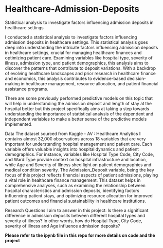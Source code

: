 # Healthcare-Admission-Deposits
Statistical analysis to investigate factors influencing admission deposits in healthcare settings

I conducted a statistical analysis to investigate factors influencing admission deposits in healthcare settings. This statistical analysis goes deep into understanding the intricate factors influencing admission deposits in healthcare settings, crucial for managing healthcare finances and optimizing patient care. Examining variables like hospital type, severity of illness, admission type, and patient demographics, this analysis aims to discover the patterns that contribute to deposit variations. With a backdrop of evolving healthcare landscapes and prior research in healthcare finance and economics, this analysis contributes to evidence-based decision-making in healthcare management, resource allocation, and patient financial assistance programs.

There are some previously performed predictive models on this topic that will help in understanding the admission deposit and length of stay at the hospital better but this project specifically aims at taking a step towards understanding the importance of statistical analysis of the dependent and independent variables to make a better sense of the predictive models implemented.

Data
The dataset sourced from Kaggle - AV : Healthcare Analytics II contains almost 32,000 observations across 18 variables that are very important for understanding hospital management and patient care. Each variable offers valuable insights into hospital dynamics and patient demographics. For instance, variables like Hospital Type Code, City Code, and Ward Type provide context on hospital infrastructure and location, while Age and Severity of Illness shed light on patient demographics and medical condition severity. The Admission_Deposit variable, being the key focus of this project reflects financial aspects of patient admissions, playing a vital role in healthcare finance management. This dataset helps in comprehensive analyses, such as examining the relationship between hospital characteristics and admission deposits, identifying factors influencing patient stays, and optimizing resource allocation for improved patient outcomes and financial sustainability in healthcare institutions.

Research Questions I aim to answer in this project:
Is there a significant difference in admission deposits between different hospital types and severity of illness?
In other words, how do Hospital Type, City Code, severity of illness and Age influence admission deposits?

**Please refer to the ipynb file in this repo for more details on code and the project**
